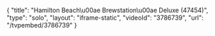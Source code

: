 {
    "title": "Hamilton Beach\u00ae Brewstation\u00ae Deluxe (47454)",
    "type": "solo",
    "layout": "iframe-static",
    "videoId": "3786739",
    "url": "\/tvpembed\/3786739"
}